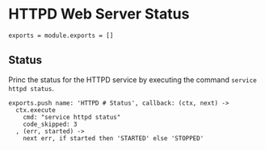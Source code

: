 
# HTTPD Web Server Status

    exports = module.exports = []

## Status

Princ the status for the HTTPD service by executing the command
`service httpd status`.

    exports.push name: 'HTTPD # Status', callback: (ctx, next) ->
      ctx.execute
        cmd: "service httpd status"
        code_skipped: 3
      , (err, started) ->
        next err, if started then 'STARTED' else 'STOPPED'